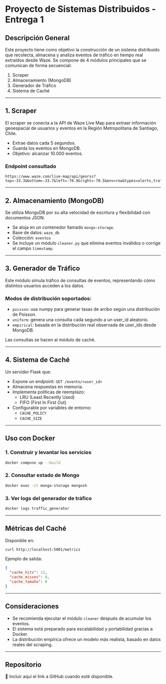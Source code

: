 # Proyecto de Sistemas Distribuidos - Entrega 1

## Descripción General

Este proyecto tiene como objetivo la construcción de un sistema distribuido que recolecta, almacena y analiza eventos de tráfico en tiempo real extraídos desde Waze. Se compone de 4 módulos principales que se comunican de forma secuencial: 

1. Scraper
2. Almacenamiento (MongoDB)
3. Generador de Tráfico
4. Sistema de Caché

---

## 1. Scraper

El scraper se conecta a la API de Waze Live Map para extraer información geoespacial de usuarios y eventos en la Región Metropolitana de Santiago, Chile.

- Extrae datos cada 5 segundos.
- Guarda los eventos en MongoDB.
- Objetivo: alcanzar 10.000 eventos.

### Endpoint consultado

```
https://www.waze.com/live-map/api/georss?top=-33.3&bottom=-33.7&left=-70.9&right=-70.5&env=row&types=alerts,traffic,users
```

---

## 2. Almacenamiento (MongoDB)

Se utiliza MongoDB por su alta velocidad de escritura y flexibilidad con documentos JSON.

- Se aloja en un contenedor llamado `mongo-storage`.
- Base de datos: `waze_db`
- Colección: `eventos`
- Se incluye un módulo `cleaner.py` que elimina eventos inválidos o corrige el campo `timestamp`.

---

## 3. Generador de Tráfico

Este módulo simula tráfico de consultas de eventos, representando cómo distintos usuarios acceden a los datos.

### Modos de distribución soportados:

- `poisson`: usa numpy para generar tasas de arribo según una distribución de Poisson.
- `uniform`: genera una consulta cada segundo a un user_id aleatorio.
- `empirical`: basada en la distribución real observada de user_ids desde MongoDB.

Las consultas se hacen al módulo de caché.

---

## 4. Sistema de Caché

Un servidor Flask que:

- Expone un endpoint: `GET /evento/<user_id>`
- Almacena respuestas en memoria.
- Implementa políticas de reemplazo:
  - LRU (Least Recently Used)
  - FIFO (First In First Out)
- Configurable por variables de entorno:
  - `CACHE_POLICY`
  - `CACHE_SIZE`

---

## Uso con Docker

### 1. Construir y levantar los servicios

```bash
docker compose up --build
```

### 2. Consultar estado de Mongo

```bash
docker exec -it mongo-storage mongosh
```

### 3. Ver logs del generador de tráfico

```bash
docker logs traffic_generator
```

---

## Métricas del Caché

Disponible en:

```bash
curl http://localhost:5001/metrics
```

Ejemplo de salida:

```json
{
  "cache_hits": 12,
  "cache_misses": 8,
  "cache_tamaño": 8
}
```

---

## Consideraciones

- Se recomienda ejecutar el módulo `cleaner` después de acumular los eventos.
- El sistema está preparado para escalabilidad y portabilidad gracias a Docker.
- La distribución empírica ofrece un modelo más realista, basado en datos reales del scraping.

---

## Repositorio

📎 Incluir aquí el link a GitHub cuando esté disponible.